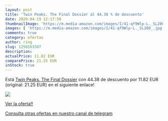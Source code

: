 ```yaml
---
layout: post
title: 'Twin Peaks. The Final Dossier al 44.38 % de descuento'
date: 2020-04-19 12:17:50
thumbnailImage: 'https://m.media-amazon.com/images/I/41-qf9Wlp-L._SL200_.jpg'
images: [ 'https://m.media-amazon.com/images/I/41-qf9Wlp-L._SL200_.jpg' ]
comments: true
category: ofertas
author: ring
slug: 1250163307
description:
actualPrice: 11.82 EUR
comparePrice: 21.25 EUR
inStock: true
---
```


Está [Twin Peaks. The Final Dossier](https://www.amazon.com/dp/1250163307/?tag=redken08-20) con 44.38 de descuento por 11.82 EUR (original: 21.25 EUR) en el siguiente enlace!

[![](https://m.media-amazon.com/images/I/41-qf9Wlp-L._SL200_.jpg)](https://www.amazon.com/dp/1250163307/?tag=redken08-20)

[Ver la oferta!!](https://www.amazon.com/dp/1250163307/?tag=redken08-20)

[Consulta otras ofertas en nuestro canal de telegram](https://t.me/s/ofertas25)
